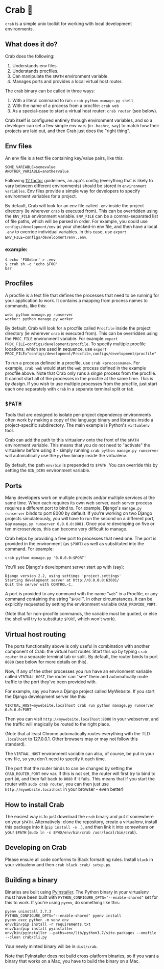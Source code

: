 # Crab 🦀

`crab` is a simple unix toolkit for working with local development environments.

## What does it do?

Crab does the following:

1. Understands env files.
2. Understands procfiles.
3. Can manipulate the `$PATH` environment variable.
4. Manages ports and provides a local virtual host router.

The crab binary can be called in three ways:

1. With a literal command to run: `crab python manage.py shell`
2. With the name of a process from a procfile: `crab web`
3. As a special-case to start a virtual host router: `crab router` (see below).

Crab itself is configured entirely through environment variables, and so a developer can set a few simple env vars (in `.bashrc`, say) to match how their projects are laid out, and then Crab just does the "right thing".

## Env files

An env file is a text file containing key/value pairs, like this:

```
SOME_VARIABLE=somevalue
ANOTHER_VARIABLE=anothervalue
```

Following [12 factor](https://12factor.net/) guidelines, an app's config (everything that is likely to vary between different environments) should be stored in `environment variables`. Env files provide a simple way for developers to specify environment variables for a project.

By default, Crab will look for an env file called `.env` inside the project directory (ie wherever `crab` is executed from). This can be overridden using the `ENV_FILE` environment variable. `ENV_FILE` can be a comma-separated list of file paths, which will be parsed in order. For example, you could use `configs/development/env` as your checked-in env file, and then have a local `.env` to override individual variables. In this case, use `export ENV_FILE=configs/development/env,.env`.

### example:

```
$ echo 'FOO=bar' > .env
$ crab sh -c 'echo $FOO'
bar
```

## Procfiles

A procfile is a text file that defines the processes that need to be running for your application to work. It contains a mapping from process names to commands, like this:

```
web: python manage.py runserver
worker: python manage.py worker
```

By default, Crab will look for a procfile called `Procfile` inside the project directory (ie wherever `crab` is executed from). This can be overridden using the `PROC_FILE` environment variable. For example `export PROC_FILE=configs/development/procfile`. To specify multiple procfile locations, which are used in sequence, use `export PROC_FILE="configs/development/Procfile,configs/development/procfile"`

To run a process defined in a procfile, use `crab <processname>`. For example, `crab web` would start the `web` process defined in the example procfile above. Note that Crab only runs a *single* process from the procfile. It cannot start all of the processes in the procfile at the same time. *This is by design*. If you wish to use multiple processes from the procfile, just start each one separately with `crab` in a separate terminal split or tab.

## `$PATH`

Tools that are designed to isolate per-project dependency environments often work by making a copy of the language binary and libraries inside a project-specific subdirectory. The main example is Python's `virtualenv` tool.

Crab can add the path to this virtualenv onto the front of the `$PATH` environment variable. This means that you do not need to "activate" the virtualenv before using it - simply running `crab python manage.py runserver` will automatically use the `python` binary inside the virtualenv.

By default, the path `env/bin` is prepended to `$PATH`. You can override this by setting the `BIN_DIRS` environment variable.

## Ports

Many developers work on multiple projects and/or multiple services at the same time. When each requires its own web server, each server process requires a different port to bind to. For example, Django's `manage.py runserver` binds to port 8000 by default. If you're working on two Django projects simulateously, you will have to run the second on a different port, say `manage.py runserver 0.0.0.0:8001`. Once you're developing on five or ten microservices, this can become very difficult to manage.

Crab helps by providing a free port to processes that need one. The port is provided in the environment (as `$PORT`) as well as substituted into the command. For example:

```
crab python manage.py '0.0.0.0:$PORT'
```

You'll see Django's development server start up with (say):

```
Django version 2.2, using settings 'project.settings'
Starting development server at http://0.0.0.0:63601/
Quit the server with CONTROL-C.
```

A port is provided to any command with the name "`web`" in a Procfile, or any command containing the string "`$PORT`". In other circumstances, it can be explicitly requested by setting the environment variable `CRAB_PROVIDE_PORT`.

(Note that for non-procfile commands, the variable must be quoted, or else the shell will try to substitute `$PORT`, which won't work).


## Virtual host routing

The ports functionality above is only useful in combination with another component of Crab: the virtual host router. Start this up by typing `crab router` in a separate terminal tab or split. By default, the router binds to port `8080` (see below for more details on this).

Now, if any of the other processes you run have an environment variable called `VIRTUAL_HOST`, the router can "see" them and automatically route traffic to the port they've been provided with.

For example, say you have a Django project called MyWebsite. If you start the Django development server like this:

```
VIRTUAL_HOST=mywebsite.localhost crab run python manage.py runserver 0.0.0.0:PORT
```

Then you can visit `http://mywebsite.localhost:8080` in your webserver, and the traffic will magically be routed to the right place.

(Note that at least Chrome automatically routes everything with the TLD `.localhost` to 127.0.0.1. Other browsers may or may not follow this standard).

The `VIRTUAL_HOST` environment variable can also, of course, be put in your env file, so you don't need to specify it each time.

The port that the router binds to can be changed by setting the `CRAB_ROUTER_PORT` env var. If this is not set, the router will first try to bind to port `80`, and then fall back to `8080` if it fails. This means that if you start the router with `sudo crab router`, you can then just use `http://mywebsite.localhost` in your browser - even better!

## How to install Crab

The easiest way is to just download the `crab` binary and put it somewhere on your `$PATH`. Alternatively: clone the repository, create a virtualenv, install this package into it (`pip install -e .`), and then link it into somewhere on your `$PATH` (`sudo ln -s $PWD/env/bin/crab /usr/local/bin/crab`).

## Developing on Crab

Please ensure all code conforms to Black formatting rules. Install `black` in your virtualenv and then `crab black crab/ setup.py`.

## Building a binary

Binaries are built using [PyInstaller](https://www.pyinstaller.org/). The Python binary in your virtualenv must have been built with `PYTHON_CONFIGURE_OPTS="--enable-shared"` set for this to work. If you're using `pyenv`, do something like this:

```
pyenv uninstall 3.7.3
PYTHON_CONFIGURE_OPTS="--enable-shared" pyenv install
pyenv exec python -m venv env
env/bin/pip install -r requirements.txt
env/bin/pip install pyinstaller
env/bin/pyinstaller --paths=env/lib/python3.7/site-packages --onefile --clean crab/cli.py
```

Your newly minted binary will be in `dist/crab`.

Note that PyInstaller does not build cross-platform binaries, so if you want a binary that works on a Mac, you have to build the binary on a Mac.
